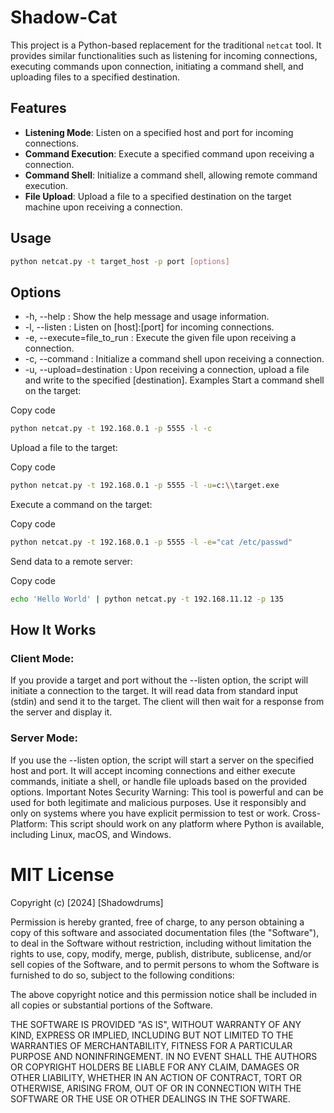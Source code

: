 # Shadow-Cat

This project is a Python-based replacement for the traditional `netcat` tool. It provides similar functionalities such as listening for incoming connections, executing commands upon connection, initiating a command shell, and uploading files to a specified destination.

## Features

- **Listening Mode**: Listen on a specified host and port for incoming connections.
- **Command Execution**: Execute a specified command upon receiving a connection.
- **Command Shell**: Initialize a command shell, allowing remote command execution.
- **File Upload**: Upload a file to a specified destination on the target machine upon receiving a connection.

## Usage

```bash
python netcat.py -t target_host -p port [options]
```

## Options
- -h, --help : Show the help message and usage information.
- -l, --listen : Listen on [host]:[port] for incoming connections.
- -e, --execute=file_to_run : Execute the given file upon receiving a connection.
- -c, --command : Initialize a command shell upon receiving a connection.
- -u, --upload=destination : Upon receiving a connection, upload a file and write to the specified [destination].
Examples
Start a command shell on the target:

Copy code
```bash
python netcat.py -t 192.168.0.1 -p 5555 -l -c
```
Upload a file to the target:

Copy code
```bash
python netcat.py -t 192.168.0.1 -p 5555 -l -u=c:\\target.exe
```
Execute a command on the target:

Copy code
```bash
python netcat.py -t 192.168.0.1 -p 5555 -l -e="cat /etc/passwd"
```
Send data to a remote server:

Copy code
```bash
echo 'Hello World' | python netcat.py -t 192.168.11.12 -p 135
```
## How It Works
### Client Mode:

If you provide a target and port without the --listen option, the script will initiate a connection to the target.
It will read data from standard input (stdin) and send it to the target.
The client will then wait for a response from the server and display it.

### Server Mode:

If you use the --listen option, the script will start a server on the specified host and port.
It will accept incoming connections and either execute commands, initiate a shell, or handle file uploads based on the provided options.
Important Notes
Security Warning: This tool is powerful and can be used for both legitimate and malicious purposes. Use it responsibly and only on systems where you have explicit permission to test or work.
Cross-Platform: This script should work on any platform where Python is available, including Linux, macOS, and Windows.

# MIT License

Copyright (c) [2024] [Shadowdrums]

Permission is hereby granted, free of charge, to any person obtaining a copy
of this software and associated documentation files (the "Software"), to deal
in the Software without restriction, including without limitation the rights
to use, copy, modify, merge, publish, distribute, sublicense, and/or sell
copies of the Software, and to permit persons to whom the Software is
furnished to do so, subject to the following conditions:

The above copyright notice and this permission notice shall be included in all
copies or substantial portions of the Software.

THE SOFTWARE IS PROVIDED "AS IS", WITHOUT WARRANTY OF ANY KIND, EXPRESS OR
IMPLIED, INCLUDING BUT NOT LIMITED TO THE WARRANTIES OF MERCHANTABILITY,
FITNESS FOR A PARTICULAR PURPOSE AND NONINFRINGEMENT. IN NO EVENT SHALL THE
AUTHORS OR COPYRIGHT HOLDERS BE LIABLE FOR ANY CLAIM, DAMAGES OR OTHER
LIABILITY, WHETHER IN AN ACTION OF CONTRACT, TORT OR OTHERWISE, ARISING FROM,
OUT OF OR IN CONNECTION WITH THE SOFTWARE OR THE USE OR OTHER DEALINGS IN THE
SOFTWARE.
